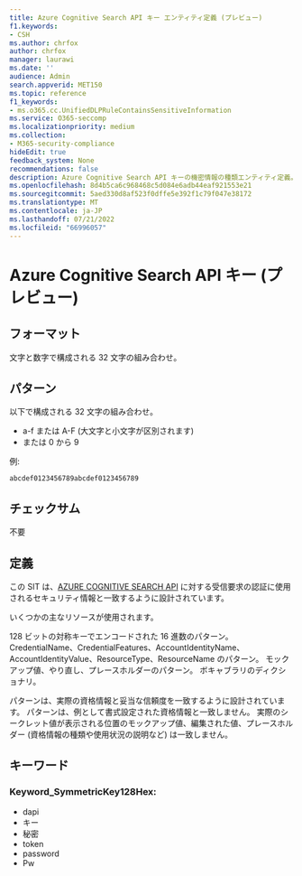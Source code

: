 ```yaml
---
title: Azure Cognitive Search API キー エンティティ定義 (プレビュー)
f1.keywords:
- CSH
ms.author: chrfox
author: chrfox
manager: laurawi
ms.date: ''
audience: Admin
search.appverid: MET150
ms.topic: reference
f1_keywords:
- ms.o365.cc.UnifiedDLPRuleContainsSensitiveInformation
ms.service: O365-seccomp
ms.localizationpriority: medium
ms.collection:
- M365-security-compliance
hideEdit: true
feedback_system: None
recommendations: false
description: Azure Cognitive Search API キーの機密情報の種類エンティティ定義。
ms.openlocfilehash: 8d4b5ca6c968468c5d084e6adb44eaf921553e21
ms.sourcegitcommit: 5aed330d8af523f0dffe5e392f1c79f047e38172
ms.translationtype: MT
ms.contentlocale: ja-JP
ms.lasthandoff: 07/21/2022
ms.locfileid: "66996057"
---
```

# <a name="azure-cognitive-search-api-key-preview"></a>Azure Cognitive Search API キー (プレビュー) 

## <a name="format"></a>フォーマット

文字と数字で構成される 32 文字の組み合わせ。

## <a name="pattern"></a>パターン

以下で構成される 32 文字の組み合わせ。

- a-f または A-F (大文字と小文字が区別されます)
- または 0 から 9

例:

`abcdef0123456789abcdef0123456789`


## <a name="checksum"></a>チェックサム

不要

## <a name="definition"></a>定義

この SIT は、[AZURE COGNITIVE SEARCH API](/azure/search/search-security-api-keys) に対する受信要求の認証に使用されるセキュリティ情報と一致するように設計されています。 

いくつかの主なリソースが使用されます。

128 ビットの対称キーでエンコードされた 16 進数のパターン。
CredentialName、CredentialFeatures、AccountIdentityName、AccountIdentityValue、ResourceType、ResourceName のパターン。
モックアップ値、やり直し、プレースホルダーのパターン。
ボキャブラリのディクショナリ。

パターンは、実際の資格情報と妥当な信頼度を一致するように設計されています。 パターンは、例として書式設定された資格情報と一致しません。 実際のシークレット値が表示される位置のモックアップ値、編集された値、プレースホルダー (資格情報の種類や使用状況の説明など) は一致しません。

## <a name="keywords"></a>キーワード

### <a name="keyword_symmetrickey128hex"></a>Keyword_SymmetricKey128Hex:

- dapi
- キー
- 秘密
- token
- password
- Pw
